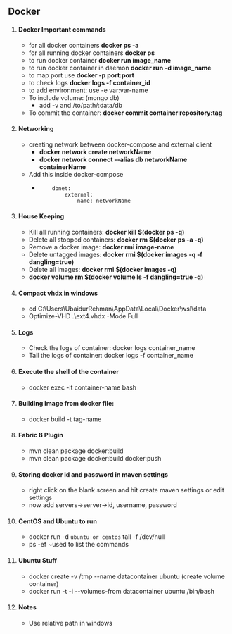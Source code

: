 ## Docker

1. #### Docker Important commands
    - for all docker containers **docker ps -a**
    - for all running docker containers **docker ps**
    - to run docker container **docker run image_name**
    - to run docker container in daemon **docker run -d image_name**
    - to map port use **docker -p port:port**
    - to check logs **docker logs -f container_id**
    - to add environment: use -e var:var-name
    - To include volume: (mongo db)
        - add -v and /to/path/:data/db
    - To commit the container: **docker commit container repository:tag**
      
2. #### Networking
    - creating network between docker-compose and external client 
        - **docker network create networkName**
        - **docker network connect --alias db networkName containerName**
    - Add this inside docker-compose
        - ```
              dbnet:
                  external: 
                      name: networkName
          ```
3. #### House Keeping
    - Kill all running containers: **docker kill $(docker ps -q)**
    - Delete all stopped containers: **docker rm $(docker ps -a -q)**
    - Remove a docker image: **docker rmi image-name**
    - Delete untagged images: **docker rmi $(docker images -q -f dangling=true)**
    - Delete all images: **docker rmi $(docker images -q)**
    - **docker volume rm $(docker volume ls -f dangling=true -q)**
    
4. #### Compact vhdx in windows
    - cd C:\Users\UbaidurRehman\AppData\Local\Docker\wsl\data
    - Optimize-VHD .\ext4.vhdx -Mode Full

5.  #### Logs
    - Check the logs of container: docker logs container_name
    - Tail the logs of container: docker logs -f container_name

6. #### Execute the shell of the container
    - docker exec -it container-name bash

7. #### Building Image from docker file:
    - docker build -t tag-name

8. #### Fabric 8 Plugin
    - mvn clean package docker:build
    - mvn clean package docker:build docker:push

9. #### Storing docker id and password in maven settings
    - right click on the blank screen and hit create maven settings or edit settings
    - now add servers->server->id, username, password
    
10. #### CentOS and Ubuntu to run
    - docker run -d `ubuntu or centos` tail -f /dev/null
    - ps -ef ~used to list the commands

11. #### Ubuntu Stuff
    - docker create -v /tmp --name datacontainer ubuntu (create volume container)
    - docker run -t -i --volumes-from datacontainer ubuntu /bin/bash

12. #### Notes
    - Use relative path in windows
